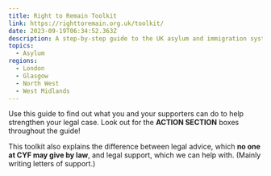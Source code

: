 ```yaml
---
title: Right to Remain Toolkit
link: https://righttoremain.org.uk/toolkit/
date: 2023-09-19T06:34:52.363Z
description: A step-by-step guide to the UK asylum and immigration system
topics:
  - Asylum
regions:
  - London
  - Glasgow
  - North West
  - West Midlands
---
```

Use this guide to find out what you and your supporters can do to help strengthen your legal case. Look out for the **ACTION SECTION** boxes throughout the guide!

T﻿his toolkit also explains the difference between legal advice, which **no one at CYF may give by law**, and legal support, which we can help with. (Mainly writing letters of support.)